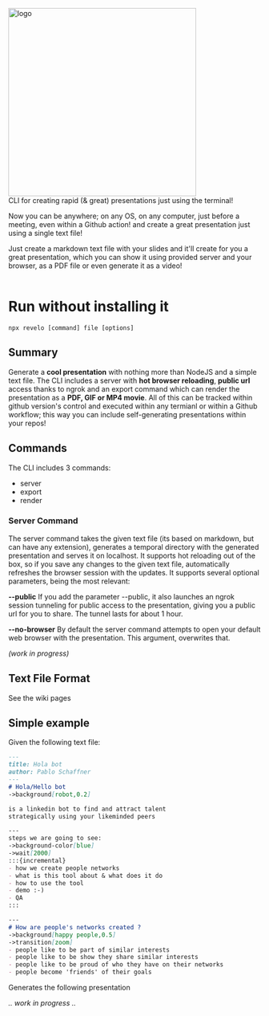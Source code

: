 <img width="375" alt="logo" src="https://user-images.githubusercontent.com/57605485/167906263-89ae1d2f-29b1-4c5b-89da-e755077144c2.png"><br/>
CLI for creating rapid (& great) presentations just using the terminal!<br/>

Now you can be anywhere; on any OS, on any computer, just before a meeting, even within a Github action! and create a great presentation just using a single text file!
<br/>

Just create a markdown text file with your slides and it'll create for you a great presentation, which you can show it using provided server and your browser, as a PDF file or even generate it as a video!<br/><br/>

# Run without installing it
```terminal
npx revelo [command] file [options]
```

## Summary
Generate a **cool presentation** with nothing more than NodeJS and a simple text file. The CLI includes a server with **hot browser reloading**, **public url** access thanks to ngrok and an export command which can render the presentation as a **PDF, GIF or MP4 movie**. All of this can be tracked within github version's control and executed within any termianl or within a Github workflow; this way you can include self-generating presentations within your repos!

## Commands
The CLI includes 3 commands:
- server
- export
- render

### Server Command
The server command takes the given text file (its based on markdown, but can have any extension), generates a temporal directory with the generated presentation and serves it on localhost. It supports hot reloading out of the box, so if you save any changes to the given text file, automatically refreshes the browser session with the updates.
It supports several optional parameters, being the most relevant:

**--public** 
 If you add the parameter --public, it also launches an ngrok session tunneling for public access to the presentation, giving you a public url for you to share. The tunnel lasts for about 1 hour.

**--no-browser**
By default the server command attempts to open your default web browser with the presentation. This argument, overwrites that.

_(work in progress)_


## Text File Format
See the wiki pages

## Simple example
Given the following text file:

```markdown
--- 
title: Hola bot
author: Pablo Schaffner
---
# Hola/Hello bot
->background[robot,0.2]

is a linkedin bot to find and attract talent
strategically using your likeminded peers

---
steps we are going to see:
->background-color[blue]
->wait[2000]
:::{incremental}
- how we create people networks
- what is this tool about & what does it do
- how to use the tool
- demo :-)
- QA
::: 

---
# How are people's networks created ?
->background[happy people,0.5]
->transition[zoom]
- people like to be part of similar interests
- people like to be show they share similar interests
- people like to be proud of who they have on their networks
- people become 'friends' of their goals
```

Generates the following presentation<br/>

_.. work in progress .._